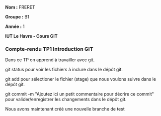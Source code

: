 **Nom :** FRERET

**Groupe :** B1

**Année :** 1

**IUT Le Havre - Cours GIT**

### Compte-rendu TP1 Introduction GIT

Dans ce TP on apprend à travailler avec git.

git status pour voir les fichiers à inclure dans le dépôt git.

git add <fichier> pour sélectioner le fichier (stage) que nous voulons suivre dans le dépôt git.

git commit -m "Ajoutez ici un petit commentaire pour décrire ce commit" pour valider/enregistrer les changements dans le dépôt git.

Nous avons maintenant créé une nouvelle branche de test
